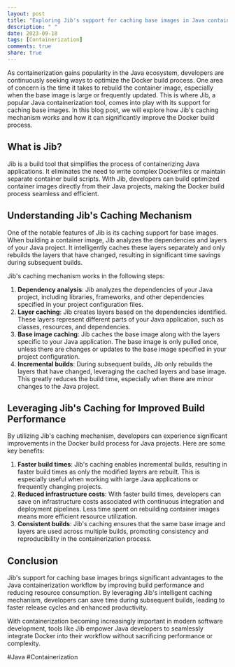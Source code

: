 ```yaml
---
layout: post
title: "Exploring Jib's support for caching base images in Java containerization"
description: " "
date: 2023-09-18
tags: [Containerization]
comments: true
share: true
---
```


As containerization gains popularity in the Java ecosystem, developers are continuously seeking ways to optimize the Docker build process. One area of concern is the time it takes to rebuild the container image, especially when the base image is large or frequently updated. This is where Jib, a popular Java containerization tool, comes into play with its support for caching base images. In this blog post, we will explore how Jib's caching mechanism works and how it can significantly improve the Docker build process.

## What is Jib?

Jib is a build tool that simplifies the process of containerizing Java applications. It eliminates the need to write complex Dockerfiles or maintain separate container build scripts. With Jib, developers can build optimized container images directly from their Java projects, making the Docker build process seamless and efficient.

## Understanding Jib's Caching Mechanism

One of the notable features of Jib is its caching support for base images. When building a container image, Jib analyzes the dependencies and layers of your Java project. It intelligently caches these layers separately and only rebuilds the layers that have changed, resulting in significant time savings during subsequent builds.

Jib's caching mechanism works in the following steps:

1. **Dependency analysis**: Jib analyzes the dependencies of your Java project, including libraries, frameworks, and other dependencies specified in your project configuration files.
2. **Layer caching**: Jib creates layers based on the dependencies identified. These layers represent different parts of your Java application, such as classes, resources, and dependencies.
3. **Base image caching**: Jib caches the base image along with the layers specific to your Java application. The base image is only pulled once, unless there are changes or updates to the base image specified in your project configuration.
4. **Incremental builds**: During subsequent builds, Jib only rebuilds the layers that have changed, leveraging the cached layers and base image. This greatly reduces the build time, especially when there are minor changes to the Java project.

## Leveraging Jib's Caching for Improved Build Performance

By utilizing Jib's caching mechanism, developers can experience significant improvements in the Docker build process for Java projects. Here are some key benefits:

1. **Faster build times**: Jib's caching enables incremental builds, resulting in faster build times as only the modified layers are rebuilt. This is especially useful when working with large Java applications or frequently changing projects.
2. **Reduced infrastructure costs**: With faster build times, developers can save on infrastructure costs associated with continuous integration and deployment pipelines. Less time spent on rebuilding container images means more efficient resource utilization.
3. **Consistent builds**: Jib's caching ensures that the same base image and layers are used across multiple builds, promoting consistency and reproducibility in the containerization process.

## Conclusion

Jib's support for caching base images brings significant advantages to the Java containerization workflow by improving build performance and reducing resource consumption. By leveraging Jib's intelligent caching mechanism, developers can save time during subsequent builds, leading to faster release cycles and enhanced productivity.

With containerization becoming increasingly important in modern software development, tools like Jib empower Java developers to seamlessly integrate Docker into their workflow without sacrificing performance or complexity.

#Java #Containerization